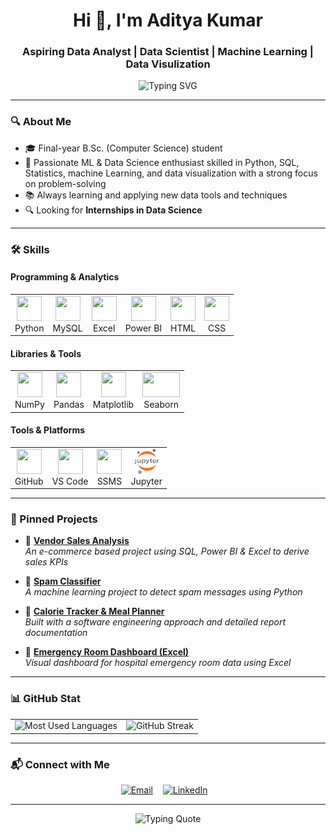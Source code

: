 <h1 align="center">Hi 👋, I'm Aditya Kumar</h1>
<h3 align="center">Aspiring Data Analyst | Data Scientist | Machine Learning | Data Visulization </h3>

<p align="center">
  <img src="https://readme-typing-svg.herokuapp.com?font=Fira+Code&size=22&pause=1000&color=0D9BFF&center=true&vCenter=true&width=500&lines=Welcome+to+my+GitHub!;Exploring+Data+1+line+at+a+time;Data+Driven+Decisions" alt="Typing SVG" />
</p>

---

### 🔍 About Me

- 🎓 Final-year B.Sc. (Computer Science) student   
- 🧠 Passionate ML & Data Science enthusiast skilled in Python, SQL, Statistics, machine Learning, and data visualization with a strong focus on problem-solving 
- 📚 Always learning and applying new data tools and techniques 
- 🔍 Looking for **Internships in Data Science**

---

### 🛠️ Skills

#### Programming & Analytics
<table>
<tr>
  <td align="center"><img src="https://cdn.jsdelivr.net/gh/devicons/devicon/icons/python/python-original.svg" width="40" height="40"/><br/>Python</td>
  <td align="center"><img src="https://cdn.jsdelivr.net/gh/devicons/devicon/icons/mysql/mysql-original-wordmark.svg" width="40" height="40"/><br/>MySQL</td>
  <td align="center"><img src="https://img.icons8.com/color/48/000000/microsoft-excel-2019--v1.png" width="40" height="40"/><br/>Excel</td>
  <td align="center"><img src="https://img.icons8.com/color/48/000000/power-bi.png" width="40" height="40"/><br/>Power BI</td>
  <td align="center"><img src="https://cdn.jsdelivr.net/gh/devicons/devicon/icons/html5/html5-original.svg" width="40" height="40"/><br/>HTML</td>
  <td align="center"><img src="https://cdn.jsdelivr.net/gh/devicons/devicon/icons/css3/css3-original.svg" width="40" height="40"/><br/>CSS</td>
</tr>
</table>

#### Libraries & Tools
<table>
<tr>
  <td align="center"><img src="https://cdn.jsdelivr.net/gh/devicons/devicon/icons/numpy/numpy-original.svg" width="40" height="40"/><br/>NumPy</td>
  <td align="center"><img src="https://cdn.jsdelivr.net/gh/devicons/devicon/icons/pandas/pandas-original.svg" width="40" height="40"/><br/>Pandas</td>
  <td align="center"><img src="https://cdn.jsdelivr.net/gh/devicons/devicon/icons/matplotlib/matplotlib-original.svg" width="40" height="40"/><br/>Matplotlib</td>
  <td align="center"><img src="https://seaborn.pydata.org/_static/logo-wide-lightbg.svg" width="60" height="40"/><br/>Seaborn</td>
</tr>
</table>

#### Tools & Platforms
<table>
<tr>
  <td align="center">
    <img src="https://img.icons8.com/ios-filled/50/000000/github.png" width="40" height="40"/><br/>GitHub
  </td>
  <td align="center">
    <img src="https://img.icons8.com/color/48/000000/visual-studio-code-2019.png" width="40" height="40"/><br/>VS Code
  </td>
  <td align="center">
    <img src="https://img.icons8.com/color/48/microsoft-sql-server.png" width="40" height="40"/><br/>SSMS
  </td>
  <td align="center">
    <img src="https://raw.githubusercontent.com/devicons/devicon/master/icons/jupyter/jupyter-original-wordmark.svg" width="40" height="40"/><br/>Jupyter
  </td>
</tr>
</table>





---

### 📌 Pinned Projects

- 🔹 **[Vendor Sales Analysis](https://github.com/adityakumar-09/vendor-sales-analysis)**  
  *An e-commerce based project using SQL, Power BI & Excel to derive sales KPIs*

- 🔹 **[Spam Classifier](https://github.com/adityakumar-09/spam-classifier)**  
  *A machine learning project to detect spam messages using Python*

- 🔹 **[Calorie Tracker & Meal Planner](https://github.com/adityakumar-09/calorie-meal-planner)**  
  *Built with a software engineering approach and detailed report documentation*

- 🔹 **[Emergency Room Dashboard (Excel)](https://github.com/adityakumar-09/emergency-room-dashboard)**  
  *Visual dashboard for hospital emergency room data using Excel*

---

### 📊 GitHub Stat

<table>
<tr>
<td align="center">
  <img src="https://github-readme-stats.vercel.app/api/top-langs/?username=adityakumar-09&layout=compact&theme=radical&langs_count=6&cache_seconds=3600" width="400" alt="Most Used Languages" />
</td>
<td align="center">
  <img src="https://github-readme-streak-stats.herokuapp.com?user=adityakumar-09&theme=radical" width="400" alt="GitHub Streak" />
</td>
</tr>
</table>

---

### 📬 Connect with Me

<p align="center">
  <a href="mailto:adityakumar991051@gmail.com"><img src="https://img.icons8.com/color/48/gmail--v1.png" width="40" alt="Email"/></a>
  &nbsp;&nbsp;
  <a href="https://www.linkedin.com/in/aditya-kumar-a35963371" target="_blank"><img src="https://img.icons8.com/color/48/linkedin.png" width="40" alt="LinkedIn"/></a>
  &nbsp;&nbsp;

---

<p align="center">
  <img src="https://readme-typing-svg.herokuapp.com?font=Fira+Code&size=20&pause=1000&color=0D9BFF&center=true&vCenter=true&width=800&lines=Learning+never+exhausts+the+mind,+it+only+ignites+it." alt="Typing Quote" />
</p>
